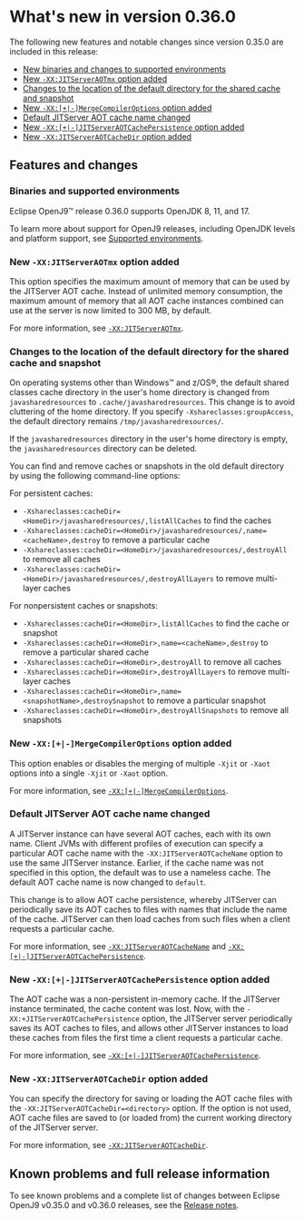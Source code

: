 <!--
* Copyright (c) 2017, 2023 IBM Corp. and others
*
* This program and the accompanying materials are made
* available under the terms of the Eclipse Public License 2.0
* which accompanies this distribution and is available at
* https://www.eclipse.org/legal/epl-2.0/ or the Apache
* License, Version 2.0 which accompanies this distribution and
* is available at https://www.apache.org/licenses/LICENSE-2.0.
*
* This Source Code may also be made available under the
* following Secondary Licenses when the conditions for such
* availability set forth in the Eclipse Public License, v. 2.0
* are satisfied: GNU General Public License, version 2 with
* the GNU Classpath Exception [1] and GNU General Public
* License, version 2 with the OpenJDK Assembly Exception [2].
*
* [1] https://www.gnu.org/software/classpath/license.html
* [2] https://openjdk.org/legal/assembly-exception.html
*
* SPDX-License-Identifier: EPL-2.0 OR Apache-2.0 OR GPL-2.0 WITH
* Classpath-exception-2.0 OR LicenseRef-GPL-2.0 WITH Assembly-exception
-->

# What's new in version 0.36.0

The following new features and notable changes since version 0.35.0 are included in this release:

- [New binaries and changes to supported environments](#binaries-and-supported-environments)
- [New `-XX:JITServerAOTmx` option added](#new-xxjitserveraotmx-option-added)
- [Changes to the location of the default directory for the shared cache and snapshot](#changes-to-the-location-of-the-default-directory-for-the-shared-cache-and-snapshot)
- [New `-XX:[+|-]MergeCompilerOptions` option added](#new-xx-mergecompileroptions-option-added)
- [Default JITServer AOT cache name changed](#default-jitserver-aot-cache-name-changed)
- [New `-XX:[+|-]JITServerAOTCachePersistence` option added](#new-xx-jitserveraotcachepersistence-option-added)
- [New `-XX:JITServerAOTCacheDir` option added](#new-xxjitserveraotcachedir-option-added)

## Features and changes

### Binaries and supported environments

Eclipse OpenJ9&trade; release 0.36.0 supports OpenJDK 8, 11, and 17.

To learn more about support for OpenJ9 releases, including OpenJDK levels and platform support, see [Supported environments](openj9_support.md).

### New `-XX:JITServerAOTmx` option added

This option specifies the maximum amount of memory that can be used by the JITServer AOT cache. Instead of unlimited memory consumption, the maximum amount of memory that all AOT cache instances combined can use at the server is now limited to 300 MB, by default.

For more information, see [`-XX:JITServerAOTmx`](xxjitserveraotmx.md).

### Changes to the location of the default directory for the shared cache and snapshot

On operating systems other than Windows&trade; and z/OS&reg;, the default shared classes cache directory in the user's home directory is changed from `javasharedresources` to `.cache/javasharedresources`. This change is to avoid cluttering of the home directory. If you specify `-Xshareclasses:groupAccess`, the default directory remains `/tmp/javasharedresources/`.

If the `javasharedresources` directory in the user's home directory is empty, the `javasharedresources` directory can be deleted.

You can find and remove caches or snapshots in the old default directory by using the following command-line options:

For persistent caches:

- `-Xshareclasses:cacheDir=<HomeDir>/javasharedresources/,listAllCaches` to find the caches
- `-Xshareclasses:cacheDir=<HomeDir>/javasharedresources/,name=<cacheName>,destroy` to remove a particular cache
- `-Xshareclasses:cacheDir=<HomeDir>/javasharedresources/,destroyAll` to remove all caches
- `-Xshareclasses:cacheDir=<HomeDir>/javasharedresources/,destroyAllLayers` to remove multi-layer caches

For nonpersistent caches or snapshots:

- `-Xshareclasses:cacheDir=<HomeDir>,listAllCaches` to find the cache or snapshot
- `-Xshareclasses:cacheDir=<HomeDir>,name=<cacheName>,destroy` to remove a particular shared cache
- `-Xshareclasses:cacheDir=<HomeDir>,destroyAll` to remove all caches
- `-Xshareclasses:cacheDir=<HomeDir>,destroyAllLayers` to remove multi-layer caches
- `-Xshareclasses:cacheDir=<HomeDir>,name=<snapshotName>,destroySnapshot` to remove a particular snapshot
- `-Xshareclasses:cacheDir=<HomeDir>,destroyAllSnapshots` to remove all snapshots

### New `-XX:[+|-]MergeCompilerOptions` option added

This option enables or disables the merging of multiple `-Xjit` or `-Xaot` options into a single `-Xjit` or `-Xaot` option.

For more information, see [`-XX:[+|-]MergeCompilerOptions`](xxmergecompileroptions.md).

### Default JITServer AOT cache name changed

A JITServer instance can have several AOT caches, each with its own name. Client JVMs with different profiles of execution can specify a particular AOT cache name with the `-XX:JITServerAOTCacheName` option to use the same JITServer instance. Earlier, if the cache name was not specified in this option, the default was to use a nameless cache. The default AOT cache name is now changed to `default`.

This change is to allow AOT cache persistence, whereby JITServer can periodically save its AOT caches to files with names that include the name of the cache. JITServer can then load caches from such files when a client requests a particular cache.

For more information, see [`-XX:JITServerAOTCacheName`](xxjitserveraotcachename.md) and [`-XX:[+|-]JITServerAOTCachePersistence`](xxjitserveraotcachepersistence.md).

### New `-XX:[+|-]JITServerAOTCachePersistence` option added

The AOT cache was a non-persistent in-memory cache. If the JITServer instance terminated, the cache content was lost. Now, with the `-XX:+JITServerAOTCachePersistence` option, the JITServer server periodically saves its AOT caches to files, and allows other JITServer instances to load these caches from files the first time a client requests a particular cache.

For more information, see [`-XX:[+|-]JITServerAOTCachePersistence`](xxjitserveraotcachepersistence.md).

### New `-XX:JITServerAOTCacheDir` option added

You can specify the directory for saving or loading the AOT cache files with the `-XX:JITServerAOTCacheDir=<directory>` option. If the option is not used, AOT cache files are saved to (or loaded from) the current working directory of the JITServer server.

For more information, see [`-XX:JITServerAOTCacheDir`](xxjitserveraotcachedir.md).

## Known problems and full release information

To see known problems and a complete list of changes between Eclipse OpenJ9 v0.35.0 and v0.36.0 releases, see the [Release notes](https://github.com/eclipse-openj9/openj9/blob/master/doc/release-notes/0.36/0.36.md).

<!-- ==== END OF TOPIC ==== version0.36.md ==== -->
